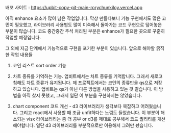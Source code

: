 배포 사이트 : https://upbit-copy-git-main-rorychunkiloy.vercel.app

아직 enhance 요소가 많이 남은 작업입니다. 막상 만들다보니 기능 구현에서도 많은 고민이 필요했고, 라이브러리 사용법도 많이 미숙해서 돌아가는 코드 구현으로 덮어놓은 부분이 많습니다. 코드 중간중간 주석 처리된 부분은 enhance가 필요한 곳으로 꾸준히 작업할 예정입니다.

그 외에 지금 단계에서 기능적으로 구현을 포기한 부분이 있습니다. 앞으로 해야할 굵직한 작업 내용들

1. 코인 리스트 sort order 기능

2. 차트 종류를 기억하는 기능. 업비트에서는 차트 종류를 기억합니다. 그래서 새로고침해도 차트 종류가 유지됩니다. 제 프로젝트에서는 코인의 종류만을 qs으로 저장하고 있습니다. 업비트는 qs가 아닌 다른 방법을 사용하고 있는 것 같습니다. 이 방법을 아직 찾지 못했고, 그래서 일단 이 부분을 구현하지는 않았습니다. 

3. chart component 코드 개선 - d3 라이브러리가 생각보다 복잡하고 어려웠습니다. 그리고 react에서 사용할 때 조금 unfit하다는 느낌도 들었습니다. 이 부분이 해소되는 visx 라이브러리는 좀 더 공부 or d3를 제대로 공부해서 코드 퀄리티를 개선해야합니다. 일단 d3 라이브러리를 부분적으로만 이용해서 그려만 놨습니다. 